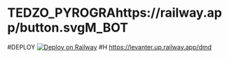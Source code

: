 # TEDZO_PYROGRAhttps://railway.app/button.svgM_BOT




#DEPLOY
[![Deploy on Railway](https://railway.app/button.svg)](https://railway.app/new/template/JZhyVS?referralCode=8vZ0_D)
#H
https://levanter.up.railway.app/dmd
